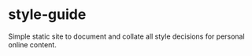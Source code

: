 # style-guide
Simple static site to document and collate all style decisions for personal online content.
